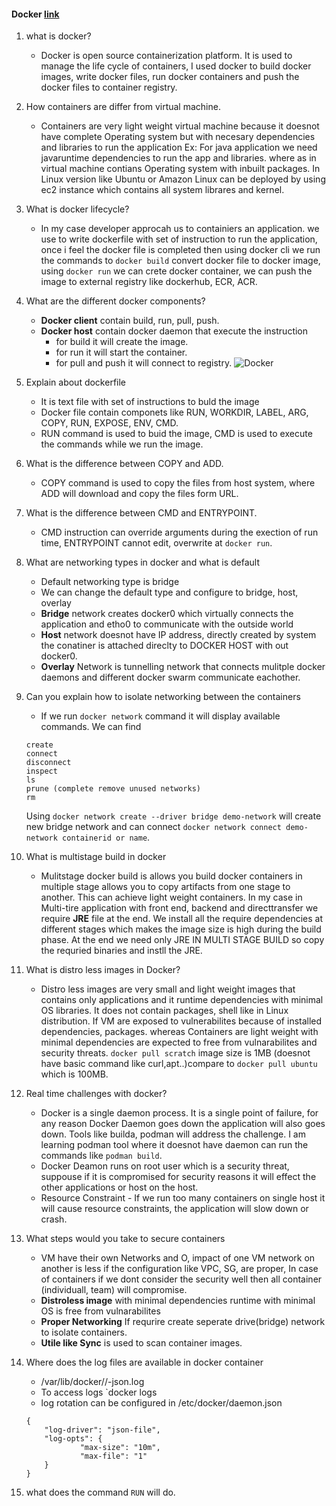 #### Docker [link](https://blog.frankel.ch/dockerfile-maven-based-github-projects/)
1. what is docker?
    - Docker is open source containerization platform. It is used to manage the life cycle of containers, I used docker to build docker images, write docker files, run docker containers and push the docker files to container registry.  

2. How containers are differ from virtual machine.
    - Containers are very light weight virtual machine because it doesnot have complete Operating system but with necesary dependencies and libraries to run the application Ex: For java application we need javaruntime dependencies to run the app and libraries. where as in virtual machine contians Operating system with inbuilt packages. In Linux version like Ubuntu or Amazon Linux can be deployed by using ec2 instance which contains all system librares and kernel.

3. What is docker lifecycle?
    - In my case developer approcah us to containiers an application. we use to write dockerfile with set of instruction to run the application, once i feel the docker file is completed then using docker cli we run the commands to `docker build` convert docker file to docker image, using `docker run` we can crete docker container, we can push the image to external registry like dockerhub, ECR, ACR.

4. What are the different docker components?
    - **Docker client** contain build, run, pull, push.
    - **Docker host** contain docker daemon that execute the instruction
        - for build it will create the image.
        - for run it will start the container.
        - for pull and push it will connect to registry.
    ![Docker]()

5. Explain about dockerfile
    - It is text file with set of instructions to buld the image 
    - Docker file contain componets like RUN, WORKDIR, LABEL, ARG, COPY, RUN, EXPOSE, ENV, CMD.
    - RUN command is used to buid the image, CMD is used to execute the commands while we run the image.
6. What is the difference between COPY and ADD.
    - COPY command is used to copy the files from host system, where ADD will download and copy the files form URL.
7. What is the difference between CMD and ENTRYPOINT.
    - CMD instruction can override arguments during the exection of run time, ENTRYPOINT cannot edit, overwrite at `docker run`.
8. What are networking types in docker and what is default
    - Default networking type is bridge
    - We can change the default type and configure to bridge, host, overlay
    - **Bridge** network creates docker0 which virtually connects the application and etho0 to communicate with the outside world
    - **Host** network doesnot have IP address, directly created by system the conatiner is attached direclty to DOCKER HOST with out docker0.
    - **Overlay** Network is tunnelling network that connects mulitple docker daemons and different docker swarm communicate eachother.
9. Can you explain how to isolate networking between the containers
    - If we run `docker network` command it will display available commands. We can find
    ```
    create
    connect
    disconnect
    inspect
    ls
    prune (complete remove unused networks)
    rm
    ```
    Using `docker network create --driver bridge demo-network` will create new bridge network and can connect `docker network connect demo-network containerid or name`.
10. What is multistage build in docker
    - Mulitstage docker build is allows you build docker containers in multiple stage allows you to copy artifacts from one stage to another. This can achieve light weight containers. In my case in Multi-tire application with front end, backend and directtransfer we require **JRE** file at the end. We install all the require dependencies at different stages which makes the image size is high during the build phase. At the end we need only JRE IN MULTI STAGE BUILD so copy the requried binaries and instll the JRE.
11. What is distro less images in Docker?
    - Distro less images are very small and light weight images that contains only applications and it runtime dependencies with minimal OS libraries. It does not contain packages, shell like in Linux distribution. If VM are exposed to vulnerabilites because of installed dependencies, packages. whereas Containers are light weight with minimal dependencies are expected to free from vulnarabilites and security threats. `docker pull scratch` image size is 1MB (doesnot have basic command like curl,apt..)compare to `docker pull ubuntu` which is 100MB.
12. Real time challenges with docker?
    - Docker is a single daemon process. It is a single point of failure, for any reason Docker Daemon goes down the application will also goes down. Tools like builda, podman will address the challenge. I am learning podman tool where it doesnot have daemon can run the commands like `podman build`.
    - Docker Deamon runs on root user which is a security threat, suppouse if it is compromised for security reasons it will effect the other applications or host on the host.
    - Resource Constraint - If we run too many containers on single host it will cause resource constraints, the application will slow down or crash.
13. What steps would you take to secure containers
    - VM have their own Networks and O, impact of one VM network on another is less if the configuration like VPC, SG, are proper, In case of containers if we dont consider the security well then all container (individuall, team) will compromise.
    - **Distroless image** with minimal dependencies runtime with minimal OS is free from vulnarabilites
    - **Proper Networking** If requrire create seperate drive(bridge) network to isolate containers.
    - **Utile like Sync** is used to scan container images.
14. Where does the log files are available in docker container
    - /var/lib/docker/<container-id>/<container-id>-json.log
    - To access logs `docker logs <container-id>
    - log rotation can be configured in /etc/docker/daemon.json
    ```
    {
        "log-driver": "json-file",
        "log-opts": {
                "max-size": "10m",
                "max-file": "1"
        }
    }
    ```
15. what does the command `RUN` will do.
